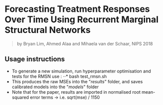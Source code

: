 # Forecasting Treatment Responses Over Time Using Recurrent Marginal Structural Networks
> by Bryan Lim, Ahmed Alaa and Mihaela van der Schaar, NIPS 2018

## Usage instructions
* To generate a new simulation, run hyperparameter optimisation and tests for the RMSN use : 
⋅⋅* bash test_rmsn.sh
* This produces the raw MSEs into the "*results*" folder, and saves calibrated models into the "*models*" folder
* Note that for the paper, results are imported in normalised root mean-squared error terms -> i.e. sqrt(mse) / 1150
